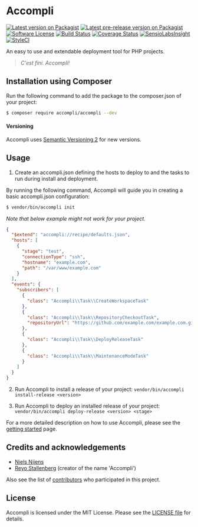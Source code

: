 # Accompli

[![Latest version on Packagist][ico-version]][link-version]
[![Latest pre-release version on Packagist][ico-pre-release-version]][link-version]
[![Software License][ico-license]](LICENSE.md)
[![Build Status][ico-build]][link-build]
[![Coverage Status][ico-coverage]][link-coverage]
[![SensioLabsInsight][ico-security]][link-security]
[![StyleCI][ico-code-style]][link-code-style]

An easy to use and extendable deployment tool for PHP projects.

> *C'est fini. Accompli!*

## Installation using Composer

Run the following command to add the package to the composer.json of your project:

``` bash
$ composer require accompli/accompli --dev
```

#### Versioning
Accompli uses [Semantic Versioning 2](http://semver.org/) for new versions.

## Usage
1. Create an accompli.json defining the hosts to deploy to and the tasks to run during install and deployment.

  By running the following command, Accompli will guide you in creating a basic accompli.json configuration:
  ``` bash
  $ vendor/bin/accompli init
  ```

  *Note that below example might not work for your project.*

  ``` json
  {
    "$extend": "accompli://recipe/defaults.json",
    "hosts": [
      {
        "stage": "test",
        "connectionType": "ssh",
        "hostname": "example.com",
        "path": "/var/www/example.com"
      }
    ],
    "events": {
      "subscribers": [
        {
          "class": "Accompli\\Task\\CreateWorkspaceTask"
        },
        {
          "class": "Accompli\\Task\\RepositoryCheckoutTask",
          "repositoryUrl": "https://github.com/example.com/example.com.git"
        },
        {
          "class": "Accompli\\Task\\DeployReleaseTask"
        },
        {
          "class": "Accompli\\Task\\MaintenanceModeTask"
        }
      ]
    }
  }
  ```

2. Run Accompli to install a release of your project: `vendor/bin/accompli install-release <version>`

3. Run Accompli to deploy an installed release of your project: `vendor/bin/accompli deploy-release <version> <stage>`

For a more detailed description on how to use Accompli, please see the [getting started][link-documentation] page.

## Credits and acknowledgements

- [Niels Nijens][link-author]
- [Reyo Stallenberg][link-author-name] \(creator of the name 'Accompli'\)

Also see the list of [contributors][link-contributors] who participated in this project.

## License

Accompli is licensed under the MIT License. Please see the [LICENSE file](LICENSE.md) for details.

[ico-version]: https://img.shields.io/packagist/v/accompli/accompli.svg
[ico-pre-release-version]: https://img.shields.io/packagist/vpre/accompli/accompli.svg
[ico-license]: https://img.shields.io/badge/license-MIT-brightgreen.svg
[ico-build]: https://travis-ci.org/accompli/accompli.svg?branch=master
[ico-coverage]: https://coveralls.io/repos/accompli/accompli/badge.svg?branch=master
[ico-security]: https://img.shields.io/sensiolabs/i/5b884e85-bb11-4847-b212-e3aaace39a26.svg
[ico-code-style]: https://styleci.io/repos/32416744/shield?style=flat

[link-version]: https://packagist.org/packages/accompli/accompli
[link-build]: https://travis-ci.org/accompli/accompli
[link-coverage]: https://coveralls.io/r/accompli/accompli?branch=master
[link-security]: https://insight.sensiolabs.com/projects/5b884e85-bb11-4847-b212-e3aaace39a26
[link-code-style]: https://styleci.io/repos/32416744
[link-documentation]: https://github.com/accompli/accompli/blob/master/docs/01-Getting-started.md
[link-author]: https://github.com/niels-nijens
[link-author-name]: https://github.com/reyostallenberg
[link-contributors]: https://github.com/accompli/accompli/contributors

